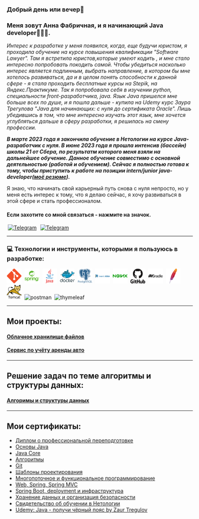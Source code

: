### Добрый день или вечер👋
### Меня зовут Анна Фабричная, и я начинающий Java developer👩🏻‍💻.
*Интерес к разработке у меня появился, когда, еще будучи юристом, я проходила обучение на курсе повышения квалификации "Software Lawyer". Там я встретила юристов,которые умеют кодить , и мне стало интересно попробовать покодить самой. Чтобы убедиться насколько  интерес является подлинным, выбрать направление, в котором бы мне хотелось развиваться, да и в целом понять способности к данной сфере - я стала проходить бесплатные курсы на Stepik, на Яндекс.Практикуме. Так я попробовала себя в изучении python, специальности front-разработчика, java. Язык Java пришелся мне больше всех по душе, и я пошла дальше - купила на Udemy курс Заура Трегулова "Java для начинающих: с нуля до сертификата Oracle". Лишь убедившись в том, что мне интересно изучать этот язык, мне хочется углубляться дальше в сферу разработки, я решилась на смену профессии.* 

***В марте 2023 года я закончила обучение в Нетологии на курсе Java-разработчик с нуля. В июне 2023 года я прошла интенсив (бассейн) школы 21 от Сбера, по результатм которого меня взяли на дальнейшее обучение. Данное обучение совместимо с основной деятельностью (работой и обучением). Сейчас я полностью готова к тому, чтобы приступить к работе на позиции intern/junior java-developer([моё резюме](https://ruby-wildebeest-d2e.notion.site/Resume-Junior-Java-developer-1398d7e92ee847d187ec138e2c802efa)).***

Я знаю, что начинать свой карьерный путь снова с нуля непросто, но у меня есть интерес к тому, что я делаю сейчас, я хочу развиваться в этой сфере и стать профессионалом. 

#### Если захотите со мной связаться - нажмите на значок. 

[<image alt="Telegram" width="40" hspace="3" src="https://github.com/alfa-prime/alfa-prime/blob/main/img/telegram.svg"/>](https://t.me/Soloncemio)
[<image alt="Telegram" width="40" hspace="3" src="https://www.svgrepo.com/show/484995/email-part-2.svg"/>](mailto:fabrichnaya.anna@bk.ru)

---
### 💻 Технологии и инструменты, которыми я пользуюсь в разработке:
<div>
  <img src="https://github.com/devicons/devicon/blob/master/icons/git/git-original.svg" title="git" alt="git" width="40" height="40"/>&nbsp
  <img src="https://github.com/devicons/devicon/blob/master/icons/spring/spring-original-wordmark.svg" title="spring" alt="spring" width="40" height="40"/>&nbsp
  <img src="https://github.com/devicons/devicon/blob/master/icons/java/java-original-wordmark.svg" title="java" alt="java" width="40" height="40"/>&nbsp
  <img src="https://github.com/devicons/devicon/blob/master/icons/docker/docker-original-wordmark.svg" title="docker" alt="docker" width="40" height="40"/>&nbsp
  <img src="https://github.com/devicons/devicon/blob/master/icons/postgresql/postgresql-plain-wordmark.svg" title="postgresql" alt="postgresql" width="40" height="40"/>&nbsp
  <img src="https://github.com/devicons/devicon/blob/master/icons/intellij/intellij-original-wordmark.svg" title="intellij IDEA" alt="intellij IDEA" width="40" height="40"/>&nbsp
  <img src="https://github.com/devicons/devicon/blob/master/icons/nginx/nginx-original.svg" title="nginx" alt="nginx" width="40" height="40"/>&nbsp
  <img src="https://github.com/devicons/devicon/blob/master/icons/github/github-original-wordmark.svg" title="github" alt="github" width="40" height="40"/>&nbsp
  <img src="https://github.com/devicons/devicon/blob/master/icons/gradle/gradle-plain-wordmark.svg" title="gradle" alt="gradle" width="40" height="40"/>&nbsp;
  <img src="https://github.com/devicons/devicon/blob/master/icons/apache/apache-original.svg" title="Apache maven" alt="Apache maven" width="40" height="40"/>&nbsp;
  <img src="https://github.com/devicons/devicon/blob/master/icons/tomcat/tomcat-original-wordmark.svg" title="tomcat" alt="tomcat" width="40" height="40"/>&nbsp;
  <img src="https://www.svgrepo.com/show/354202/postman-icon.svg" title="postman" alt="postman" width="40" height="40"/>&nbsp;
  <img src="https://www.thymeleaf.org/images/thymeleaf.png" title="Thymeleaf" alt="thymeleaf" width="40" height="40"/>&nbsp;
 </div>

---
## Мои проекты:
#### [Облачное хранилище файлов](https://github.com/SolonceNew/Netology_Diploma)
#### [Сервис по учёту аренды авто](https://github.com/SolonceNew/Rental_App)

---
## Решение задач по теме алгоритмы и структуры данных:
#### [Алгоримы и структуры данных](https://github.com/SolonceNew/Algorithms/tree/main)

---
## Мои сертификаты:
* [Диплом о профессиональной переподготовке](https://github.com/SolonceNew/Certificates/blob/main/Диплом%20о%20профессиональной%20переподготовке.pdf)
* [Основы Java](https://github.com/SolonceNew/Certificates/blob/main/Основы%20Java.pdf)
* [Java Core](https://github.com/SolonceNew/Certificates/blob/main/Java%20Core.pdf)
* [Алгоритмы](https://github.com/SolonceNew/Certificates/blob/main/Алгоритмы.pdf)
* [Git](https://github.com/SolonceNew/Certificates/blob/main/git.pdf)
* [Шаблоны проектирования](https://github.com/SolonceNew/Certificates/blob/main/Шаблоны%20проектирования.pdf)
* [Многопоточное и функциональное программирование](https://github.com/SolonceNew/Certificates/blob/main/Многопоточное%20и%20функциональное%20программирование.pdf)
* [Web, Spring, Spring MVC](https://github.com/SolonceNew/Certificates/blob/main/Web%2C%20Spring%20%26%20MVC.pdf)
* [Spring Boot, deployment и инфраструктура](https://github.com/SolonceNew/Certificates/blob/main/Spring%20boot%2C%20deployment%20и%20инфраструктура.pdf)
* [Хранение данных и организация безопасности](https://github.com/SolonceNew/Certificates/blob/main/Хранение%20данных%20и%20оранизация%20безопасности.pdf)
* [Cвидетельство об обучении в Нетологии](https://github.com/SolonceNew/Certificates/blob/main/Свидетельство%20об%20обучении.pdf)
* [Udemy: Java - получи чёрный пояс by Zaur Tregulov](https://github.com/SolonceNew/Certificates/blob/main/Java-получи%20чёрный%20пояс.jpg)
